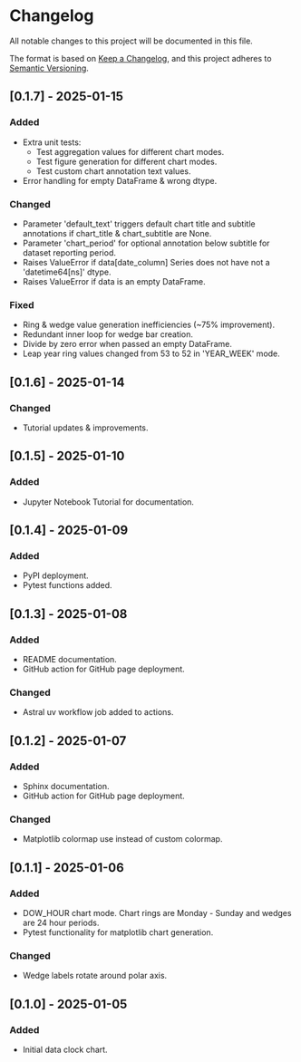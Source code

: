 # Changelog

All notable changes to this project will be documented in this file.

The format is based on [Keep a Changelog](https://keepachangelog.com/en/1.1.0/),
and this project adheres to [Semantic Versioning](https://semver.org/spec/v2.0.0.html).

<!-- Added | Changed | Deprecated | Removed | Fixed -->

## [0.1.7] - 2025-01-15

### Added

- Extra unit tests:
  - Test aggregation values for different chart modes.
  - Test figure generation for different chart modes.
  - Test custom chart annotation text values.
- Error handling for empty DataFrame & wrong dtype.

### Changed

- Parameter 'default_text' triggers default chart title and subtitle annotations if chart_title & chart_subtitle are None.
- Parameter 'chart_period' for optional annotation below subtitle for dataset reporting period.
- Raises ValueError if data[date_column] Series does not have not a 'datetime64[ns]' dtype.
- Raises ValueError if data is an empty DataFrame.

### Fixed

- Ring & wedge value generation inefficiencies (~75% improvement).
- Redundant inner loop for wedge bar creation.
- Divide by zero error when passed an empty DataFrame.
- Leap year ring values changed from 53 to 52 in 'YEAR_WEEK' mode.

## [0.1.6] - 2025-01-14

### Changed

- Tutorial updates & improvements.

## [0.1.5] - 2025-01-10

### Added

- Jupyter Notebook Tutorial for documentation.

## [0.1.4] - 2025-01-09

### Added

- PyPI deployment.
- Pytest functions added.

## [0.1.3] - 2025-01-08

### Added

- README documentation.
- GitHub action for GitHub page deployment.

### Changed

- Astral uv workflow job added to actions.

## [0.1.2] - 2025-01-07

### Added

- Sphinx documentation.
- GitHub action for GitHub page deployment.

### Changed

- Matplotlib colormap use instead of custom colormap.

## [0.1.1] - 2025-01-06

### Added

- DOW_HOUR chart mode. Chart rings are Monday - Sunday and wedges are 24 hour periods.
- Pytest functionality for matplotlib chart generation.

### Changed

- Wedge labels rotate around polar axis.

## [0.1.0] - 2025-01-05

### Added

- Initial data clock chart.
